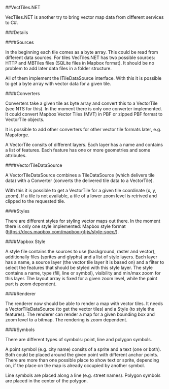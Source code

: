 ##VectTiles.NET

VecTiles.NET is another try to bring vector map data from different services to C#.

###Details

####Sources

In the beginning each tile comes as a byte array. This could be read from different data sources. 
For tiles VecTiles.NET has two possible sources: HTTP and MBTiles files (SQLite files in Mapbox format). It should be no 
problem to add later data files in a folder structure.

All of them implement the ITileDataSource interface. With this it is possible to get a byte array with vector data for a 
given tile.

####Converters

Converters take a given tile as byte array and convert this to a VectorTile (see NTS for this). In the moment there is 
only one converter implemented. It could convert Mapbox Vector Tiles (MVT) in PBF or zipped PBF format to VectorTile 
objects. 

It is possible to add other converters for other vector tile formats later, e.g. Mapsforge.

A VectorTile consits of different layers. Each layer has a name and contains a list of features. Each feature has 
one or more geometries and some attributes.

####VectorTileDataSource

A VectorTileDataSource combines a TileDataSource (which delivers tile data) with a Converter (converts the delivered 
tile data to a VectorTile). 

With this it is possible to get a VectorTile for a given tile coordinate (x, y, zoom). If a tile is not available, 
a tile of a lower zoom level is retrived and clipped to the requested tile.

####Styles

There are different styles for styling vector maps out there. In the moment there is only one style implemented:
Mapbox style format (https://docs.mapbox.com/mapbox-gl-js/style-spec/).

####Mapbox Style

A style file contains the sources to use (background, raster and vector), additionally files (sprites and glyphs) and 
a list of style layers. Each layer has a name, a source layer (the vector tile layer it is based on) and a filter to 
select the features that should be styled with this style layer. The style contains a name, type (fill, line or symbol), 
visibility and min/max zoom for this layer. The layout array is fixed for a given zoom level, while the paint part is 
zoom dependent.

####Renderer

The renderer now should be able to render a map with vector tiles. It needs a VectorTileDataSource (to get the vector 
tiles) and a Style (to style the features). The renderer can render a map for a given bounding box and zoom level to a 
bitmap. The rendering is zoom dependent.

####Symbols

There are different types of symbols: point, line and polygon symbols. 

A point symbol (e.g. city name) consits of a sprite and a text (one or both). Both could be placed around the given 
point with different anchor points. There are more than one possible place to show text or sprite, depending on, if the 
place on the map is already occupied by another symbol.

Line symbols are placed along a line (e.g. street names). Polygon symbols are placed in the center of the polygon.